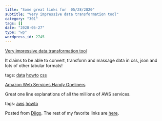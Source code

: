 ```yaml
---
title: "Some great links for  05/28/2020"
subtitle: "Very impressive data transformation tool"
category: "301"
tags: []
date: "2020-05-27"
type: "wp"
wordpress_id: 2745
---
```

[Very impressive data transformation tool](https://www.visidata.org/install/) 

It claims to be able to convert, transform and massage data in css, json and lots of other tabular formats!

 tags: [data](https://www.diigo.com/user/pitosalas/data) [howto](https://www.diigo.com/user/pitosalas/howto) [css](https://www.diigo.com/user/pitosalas/css)

 [Amazon Web Services Handy Oneliners](https://adayinthelifeof.nl/2020/05/20/aws.html) 

Great one line explanations of all the millions of AWS services. 

 tags: [aws](https://www.diigo.com/user/pitosalas/aws) [howto](https://www.diigo.com/user/pitosalas/howto)

Posted from [Diigo](https://www.diigo.com). The rest of my favorite links are [here](https://www.diigo.com/user/pitosalas).